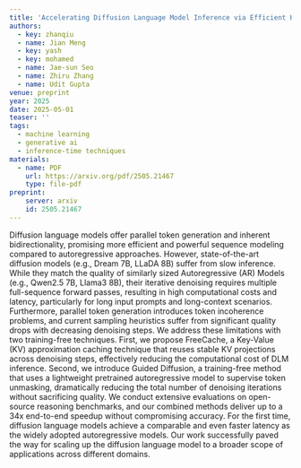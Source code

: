```yaml
---
title: 'Accelerating Diffusion Language Model Inference via Efficient KV Caching and Guided Diffusion'
authors:
  - key: zhanqiu
  - name: Jian Meng
  - key: yash
  - key: mohamed
  - name: Jae-sun Seo
  - name: Zhiru Zhang
  - name: Udit Gupta
venue: preprint
year: 2025
date: 2025-05-01
teaser: ''
tags:
  - machine learning
  - generative ai
  - inference-time techniques
materials:
  - name: PDF
    url: https://arxiv.org/pdf/2505.21467
    type: file-pdf
preprint:
    server: arxiv
    id: 2505.21467
---
```

Diffusion language models offer parallel token generation and inherent bidirectionality, promising more efficient and powerful sequence modeling compared to autoregressive approaches. However, state-of-the-art diffusion models (e.g., Dream 7B, LLaDA 8B) suffer from slow inference. While they match the quality of similarly sized Autoregressive (AR) Models (e.g., Qwen2.5 7B, Llama3 8B), their iterative denoising requires multiple full-sequence forward passes, resulting in high computational costs and latency, particularly for long input prompts and long-context scenarios. Furthermore, parallel token generation introduces token incoherence problems, and current sampling heuristics suffer from significant quality drops with decreasing denoising steps. We address these limitations with two training-free techniques. First, we propose FreeCache, a Key-Value (KV) approximation caching technique that reuses stable KV projections across denoising steps, effectively reducing the computational cost of DLM inference. Second, we introduce Guided Diffusion, a training-free method that uses a lightweight pretrained autoregressive model to supervise token unmasking, dramatically reducing the total number of denoising iterations without sacrificing quality. We conduct extensive evaluations on open-source reasoning benchmarks, and our combined methods deliver up to a 34x end-to-end speedup without compromising accuracy. For the first time, diffusion language models achieve a comparable and even faster latency as the widely adopted autoregressive models. Our work successfully paved the way for scaling up the diffusion language model to a broader scope of applications across different domains.
